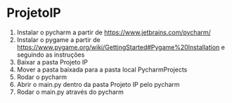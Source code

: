 # ProjetoIP

1) Instalar o pycharm a partir de https://www.jetbrains.com/pycharm/
2) Instalar o pygame a partir de https://www.pygame.org/wiki/GettingStarted#Pygame%20Installation e seguindo as instruções
3) Baixar a pasta Projeto IP
4) Mover a pasta baixada para a pasta local PycharmProjects
5) Rodar o pycharm
6) Abrir o main.py dentro da pasta Projeto IP pelo pycharm
7) Rodar o main.py através do pycharm
